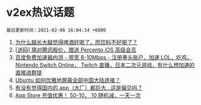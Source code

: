 # v2ex热议话题

`最后更新时间：2021-02-06 16:04:14 +0800`

1. [为什么越长大越觉得啤酒好喝了，而饮料不好喝了？](https://www.v2ex.com/t/751614)
1. [[送码] 猜对腾讯股价，赠送 Percento iOS 高级会员](https://www.v2ex.com/t/751757)
1. [百度免费加速器内测 - 带宽 8-10Mbps - 注册拳头账户，加速 LOL，吃鸡， Nintendo Switch Online， Twitch 直播，日本二次元游戏，有什么想加速的直接进群提](https://www.v2ex.com/t/751648)
1. [Ubuntu 如何优雅地屏蔽全部中国大陆连接？](https://www.v2ex.com/t/751645)
1. [有没有觉得国内的 app（大厂）都巨大…这是偏见吗？](https://www.v2ex.com/t/751699)
1. [App Store 充值优惠！ 50-10， 10 随机减，一天一次](https://www.v2ex.com/t/751745)

